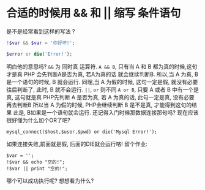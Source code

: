 # 合适的时候用 && 和 || 缩写 条件语句


是不是经常看到这样的写法 ?

```php
!$var && $var = '你好坏!';

$error or die('Error!');
```

明白他的意思吗?
`&&` 为 同时真 运算符.
`A && B`, 只有当 A 和 B 都为真的时候,这句才是真
PHP 会先判断A是否为真, 若A为真的话 就会继续判断B.
所以,当 A 为真, B 是一个语句的时候,  B 就会运行.
同理,当 A 为假的时候, 这句一定是假, 就没有必要往后判断了, 此时, B 就不会运行.
`||`, `or` 则不同
`A or B`, 只要 A 或者 B 中有一个是真, 这句就是真
PHP先判断 A 是否为真, 若 A 为真的话,  此句一定是真, 没有必要再去判断B
所以当 A 为假的时候, PHP会继续判断 B 是不是真, 才能得到这句的结果 
此是, B如果是一个语句就会运行.
还记得入门时候那数据连接那句吗? 现在应该很好懂为什么加个OR了吧?

```
mysql_connect($host,$user,$pwd) or die('Mysql Error!');
```
如果连接失败,前面就是假, 后面的DIE就会运行咯!
留个作业:
```
$var = '';
!$var && echo "空的!";
!$var || print "空的!";
```
 哪个可以成功执行呢? 想想看为什么?